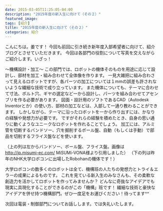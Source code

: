 ```yaml
---
date: 2015-03-05T11:25:05-04:00
description: "2015年度の新入生に向けて（その２）"
featured_image: 
tags: [紹介]
title: "2015年度の新入生に向けて（その２）"
categories: 紹介
---
```


こんにちは。姜です！
今回も前回に引き続き新年度入部希望者に向けて、紹介ブログとさせていただきます。
今回は各部門の役割について写真を交えながらご紹介します。いざっ！
 
～機構設計・加工～
この部門では、ロボットの機体そのものを用途に応じて設計し、部材を加工・組み合わせて全体像を作ります。
一見大雑把に組み合わさって見えるロボットですが、各パーツの加工については１mmの誤差も許されないような繊細な技術で成り立っています。
また機体についても、テーマに合わせて寸法、ボルト穴、ギヤの選定など一から設計し、パーツを組み合わせてアセンブリを作る必要があります。
図面・設計用のソフトであるCAD（Autodesk Inventorとか）の使い方、部材の加工などは、入部して一通り教わることができます。
しかしながら、テーマに沿ったロボットを一から作り出すには、かなりの経験や発想力が必要です。
ですがそれらの経験を積めたとき、自身の思い通りに動くようなユニークなロボットを作れることでしょう。
加工には、アルミ管を切断するバンドソー、穴を掘削するボール盤、自動（もしくは手動）で部品を切削するフライス盤などを使います。
 

（上の列は左からバンドソー、ボール盤、フライス盤。画像は http://jp.misumi-ec.com/ MiSUMi-VONA様より引用しました）
（下の列は昨年のNHK大学ロボコンに出場したRobohanの機体です！）
 
大学ロボコンの数多くのロボットは全て、機構班の人たちの発想力とトライ＆エラーの成果によるものです。
これを見ている新入生のみなさんも、その柔軟な創造力を活かしてロボットを作ってみませんか？
どんなに奇抜なアイデアでも現実に具現化することができるのがこの「機構」班です！
繊細な技術と豪快なアイデアを併せ持つ機構部門。ぜひ一度足をお運びください！待ってます^^
 
次回は電装・制御部門についてお話しします。では失礼いたします。
